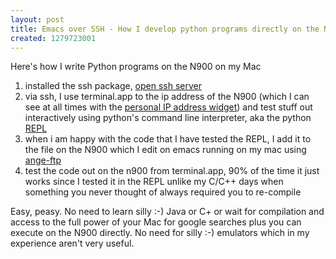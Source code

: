 ```yaml
---
layout: post
title: Emacs over SSH - How I develop python programs directly on the N900
created: 1279723001
---
```

<p>Here's how I write Python programs on the N900 on my Mac</p><ol><li>installed the ssh package, <a href="http://www.nokian900applications.com/openssh-on-nokia-n900/">open ssh server</a></li><li>via ssh, I use terminal.app to the ip address of the N900 (which I can see at all times with the <a href="http://talk.maemo.org/showthread.php?t=32394">personal IP address widget</a>) and test stuff out interactively using python's command line interpreter, aka the python <a href="http://en.wikipedia.org/wiki/Read-eval-print_loop">REPL</a></li><li>when i am happy with the code that I have tested the REPL, I add it to the file on the N900 which I edit on emacs running on my mac using <a href="http://www.emacswiki.org/emacs/AngeFtp">ange-ftp</a></li><li>test the code out on the n900 from terminal.app, 90% of the time it just works since I tested it in the REPL unlike my C/C++ days when something you never thought of always required you to re-compile</li></ol><p>Easy, peasy. No need to learn silly :-) Java or C+ or wait for compilation and access to the full power of your Mac for google searches plus you can execute on the N900 directly. No need for silly :-) emulators which in my experience aren't very useful.</p>

